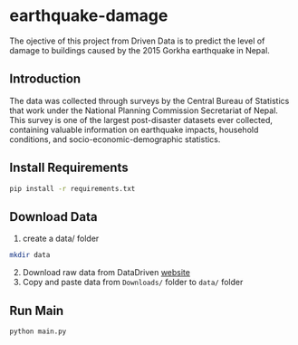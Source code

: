 # earthquake-damage
The ojective of this project from Driven Data is to predict the level of damage to buildings caused by the 2015 Gorkha earthquake in Nepal.

## Introduction
The data was collected through surveys by the Central Bureau of Statistics that work under the National Planning Commission Secretariat of Nepal. This survey is one of the largest post-disaster datasets ever collected, containing valuable information on earthquake impacts, household conditions, and socio-economic-demographic statistics.

## Install Requirements
```bash
pip install -r requirements.txt
```

## Download Data
1. create a data/ folder
```bash
mkdir data
```
2. Download raw data from DataDriven [website](https://www.drivendata.org/competitions/57/nepal-earthquake/data/)
3. Copy and paste data from `Downloads/` folder to `data/` folder

## Run Main
```bash
python main.py
```
